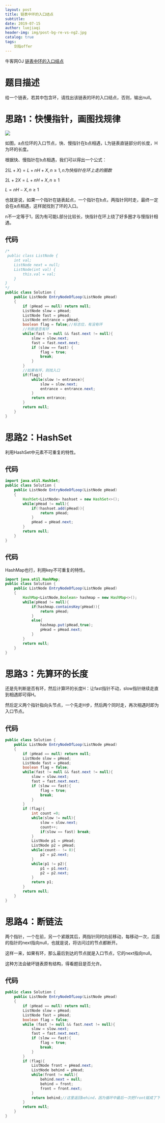 ```yaml
---
layout: post                          
title: 链表中环的入口结点                             
subtitle:                             
date: 2019-07-15                      
author: luojiaqi                      
header-img: img/post-bg-re-vs-ng2.jpg 
catalog: true                         
tags:                                 
    剑指offer                             
---
```

牛客网OJ [链表中环的入口结点](<https://www.nowcoder.com/practice/6aa9e04fc3794f68acf8778237ba065b?tpId=13&tqId=11186&tPage=2&rp=1&ru=%2Fta%2Fcoding-interviews&qru=%2Fta%2Fcoding-interviews%2Fquestion-ranking>)

# 题目描述

给一个链表，若其中包含环，请找出该链表的环的入口结点，否则，输出null。

# 思路1：快慢指针，画图找规律

![](http://ww1.sinaimg.cn/large/609af245ly1g51k6jopy6j20ap06dq2q.jpg)

如图，a点位环的入口节点，快、慢指针在b点相遇，L为链表直链部分的长度，H为环的长度。

根据快、慢指针在b点相遇，我们可以得出一个公式：

$2(L+X)=L+nH+X,n\geq1,n为快指针在环上走的圈数$

$2L+2X=L+nH+X,n\geq1$

$L=nH-X,n\geq1$

也就是说，如果一个指针在链表起点，一个指针在b点，两指针同时走，最终一定会在a点相遇，这样就找到了环的入口。

n不一定等于1，因为有可能L部分比较长，快指针在环上绕了好多圈才与慢指针相遇。

## 代码

```java
/*
 public class ListNode {
    int val;
    ListNode next = null;
    ListNode(int val) {
        this.val = val;
    }
}
*/
public class Solution {
    public ListNode EntryNodeOfLoop(ListNode pHead)
    {
        if (pHead == null) return null;
        ListNode slow = pHead;
        ListNode fast = pHead;
        ListNode entrance = pHead;
        boolean flag = false;//标志位，有没有环
        //判断是否有环
        while(fast != null && fast.next != null){
            slow = slow.next;
            fast = fast.next.next;
            if (slow == fast) {
                flag = true;
                break;
            }
        }
        //如果有环，则找入口
        if(flag){
            while(slow != entrance){
                slow = slow.next;
                entrance = entrance.next;
            }
            return entrance;
        }
        return null;
    }
}
```

# 思路2：HashSet

利用HashSet中元素不可重复的特性。

## 代码

```java
import java.util.HashSet;
public class Solution {
    public ListNode EntryNodeOfLoop(ListNode pHead)
    {
        HashSet<ListNode> hashset = new HashSet<>();
        while(pHead != null){
            if(!hashset.add(pHead)){
                return pHead;
            }
            pHead = pHead.next;
        }
        return null;        
    }
}
```

## 代码

HashMap也行，利用key不可重复的特性。

```java
import java.util.HashMap;
public class Solution {
    public ListNode EntryNodeOfLoop(ListNode pHead)
    {
        HashMap<ListNode,Boolean> hashmap = new HashMap<>();
        while(pHead != null){
            if(hashmap.containsKey(pHead)){
                return pHead;
            }
            else{
                hashmap.put(pHead,true);
                pHead = pHead.next;
            }
        }
        return null;        
    }
}
```



# 思路3：先算环的长度

还是先判断是否有环，然后计算环的长度H：让fast指针不动，slow指针继续走直到相遇即可得H。

然后定义两个指针指向头节点，一个先走H步，然后两个同时走，再次相遇时即为入口节点。

## 代码

```java
public class Solution {
    public ListNode EntryNodeOfLoop(ListNode pHead)
    {
        if (pHead == null) return null;
        ListNode slow = pHead;
        ListNode fast = pHead;
        boolean flag = false;
        while(fast != null && fast.next != null){
            slow = slow.next;
            fast = fast.next.next;
            if (slow == fast){
                flag = true;
                break;
            }
        }
        if (flag){
            int count =0;
            while(slow != null){
                slow = slow.next;
                count++;
                if(slow == fast) break;
            }
            ListNode p1 = pHead;
            ListNode p2 = pHead;
            while(count-- != 0){
                p2 = p2.next;
            }
            while(p1 != p2){
                p1 = p1.next;
                p2 = p2.next;
            }
            return p1;
        }
        return null;
    }
}
```



# 思路4：断链法

两个指针，一个在前，另一个紧跟其后，两指针同时向前移动，每移动一次，后面的指针的next指向null，也就是说，将访问过的节点都断开。

这样一来，如果有环，那么最后到达的节点就是入口节点，它的next指向null。

这种方法会破坏链表原有结构，得看题目是否允许。

## 代码

```java
public class Solution {
    public ListNode EntryNodeOfLoop(ListNode pHead)
    {
     	if (pHead == null) return null;
        ListNode slow = pHead;
        ListNode fast = pHead;
        boolean flag = false;
        while (fast != null && fast.next != null){
            slow = slow.next;
            fast = fast.next.next;
            if (slow == fast){
                flag = true;
                break;
            }
        }
        if (flag){
            ListNode front = pHead.next;
            ListNode behind = pHead;
            while(front != null){
                behind.next = null;
                behind = front;
                front = front.next;
            }
            return behind;//这里返回behind，因为循环中最后一次把front赋成了下一个节点，即null，最后的behind才是入口节点
        }
        return null;
    }
}
```

